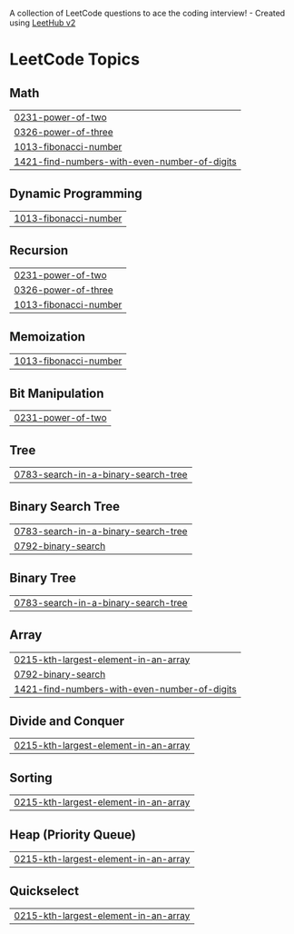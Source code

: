 A collection of LeetCode questions to ace the coding interview! - Created using [LeetHub v2](https://github.com/arunbhardwaj/LeetHub-2.0)
<!---LeetCode Topics Start-->
# LeetCode Topics
## Math
|  |
| ------- |
| [0231-power-of-two](https://github.com/Ankit-GitLab/Leet_Code/tree/master/0231-power-of-two) |
| [0326-power-of-three](https://github.com/Ankit-GitLab/Leet_Code/tree/master/0326-power-of-three) |
| [1013-fibonacci-number](https://github.com/Ankit-GitLab/Leet_Code/tree/master/1013-fibonacci-number) |
| [1421-find-numbers-with-even-number-of-digits](https://github.com/Ankit-GitLab/Leet_Code/tree/master/1421-find-numbers-with-even-number-of-digits) |
## Dynamic Programming
|  |
| ------- |
| [1013-fibonacci-number](https://github.com/Ankit-GitLab/Leet_Code/tree/master/1013-fibonacci-number) |
## Recursion
|  |
| ------- |
| [0231-power-of-two](https://github.com/Ankit-GitLab/Leet_Code/tree/master/0231-power-of-two) |
| [0326-power-of-three](https://github.com/Ankit-GitLab/Leet_Code/tree/master/0326-power-of-three) |
| [1013-fibonacci-number](https://github.com/Ankit-GitLab/Leet_Code/tree/master/1013-fibonacci-number) |
## Memoization
|  |
| ------- |
| [1013-fibonacci-number](https://github.com/Ankit-GitLab/Leet_Code/tree/master/1013-fibonacci-number) |
## Bit Manipulation
|  |
| ------- |
| [0231-power-of-two](https://github.com/Ankit-GitLab/Leet_Code/tree/master/0231-power-of-two) |
## Tree
|  |
| ------- |
| [0783-search-in-a-binary-search-tree](https://github.com/Ankit-GitLab/Leet_Code/tree/master/0783-search-in-a-binary-search-tree) |
## Binary Search Tree
|  |
| ------- |
| [0783-search-in-a-binary-search-tree](https://github.com/Ankit-GitLab/Leet_Code/tree/master/0783-search-in-a-binary-search-tree) |
| [0792-binary-search](https://github.com/Ankit-GitLab/Leet_Code/tree/master/0792-binary-search) |
## Binary Tree
|  |
| ------- |
| [0783-search-in-a-binary-search-tree](https://github.com/Ankit-GitLab/Leet_Code/tree/master/0783-search-in-a-binary-search-tree) |
## Array
|  |
| ------- |
| [0215-kth-largest-element-in-an-array](https://github.com/Ankit-GitLab/Leet_Code/tree/master/0215-kth-largest-element-in-an-array) |
| [0792-binary-search](https://github.com/Ankit-GitLab/Leet_Code/tree/master/0792-binary-search) |
| [1421-find-numbers-with-even-number-of-digits](https://github.com/Ankit-GitLab/Leet_Code/tree/master/1421-find-numbers-with-even-number-of-digits) |
## Divide and Conquer
|  |
| ------- |
| [0215-kth-largest-element-in-an-array](https://github.com/Ankit-GitLab/Leet_Code/tree/master/0215-kth-largest-element-in-an-array) |
## Sorting
|  |
| ------- |
| [0215-kth-largest-element-in-an-array](https://github.com/Ankit-GitLab/Leet_Code/tree/master/0215-kth-largest-element-in-an-array) |
## Heap (Priority Queue)
|  |
| ------- |
| [0215-kth-largest-element-in-an-array](https://github.com/Ankit-GitLab/Leet_Code/tree/master/0215-kth-largest-element-in-an-array) |
## Quickselect
|  |
| ------- |
| [0215-kth-largest-element-in-an-array](https://github.com/Ankit-GitLab/Leet_Code/tree/master/0215-kth-largest-element-in-an-array) |
<!---LeetCode Topics End-->
